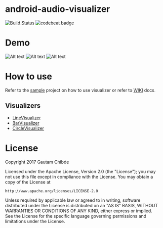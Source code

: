 # android-audio-visualizer

[![Build Status](https://travis-ci.org/GautamChibde/android-audio-visualizer.svg?branch=master)](https://travis-ci.org/GautamChibde/android-audio-visualizer) [![codebeat badge](https://codebeat.co/badges/0f34e433-9e0b-44a4-90da-b53d644848b9)](https://codebeat.co/projects/github-com-gautamchibde-android-audio-visualizer-master)

# Demo

![Alt text](https://media.giphy.com/media/xUNda7SWNfxsrVVfVe/giphy.gif)  ![Alt text](https://media.giphy.com/media/xT1Ra7uWKuV1g23Ruw/giphy.gif)  ![Alt text](https://media.giphy.com/media/xT1R9Y4UmD8cRYfrc4/giphy.gif)

# How to use
 
 Refer to the [sample](https://github.com/GautamChibde/android-audio-visualizer/tree/master/sample) project on how to use visualizer or refer to [WIKI](https://github.com/GautamChibde/android-audio-visualizer/wiki) docs.
 
 ## Visualizers
* [LineVisualizer](https://github.com/GautamChibde/android-audio-visualizer/wiki/Line-Visualizer)
* [BarVisualizer](https://github.com/GautamChibde/android-audio-visualizer/wiki/Bar-Visualizer)
* [CircleVisualizer](https://github.com/GautamChibde/android-audio-visualizer/wiki/Circle-Visualizer)


License
=======
Copyright 2017 Gautam Chibde

Licensed under the Apache License, Version 2.0 (the "License");
you may not use this file except in compliance with the License.
You may obtain a copy of the License at

    http://www.apache.org/licenses/LICENSE-2.0

Unless required by applicable law or agreed to in writing, software
distributed under the License is distributed on an "AS IS" BASIS,
WITHOUT WARRANTIES OR CONDITIONS OF ANY KIND, either express or implied.
See the License for the specific language governing permissions and
limitations under the License.
